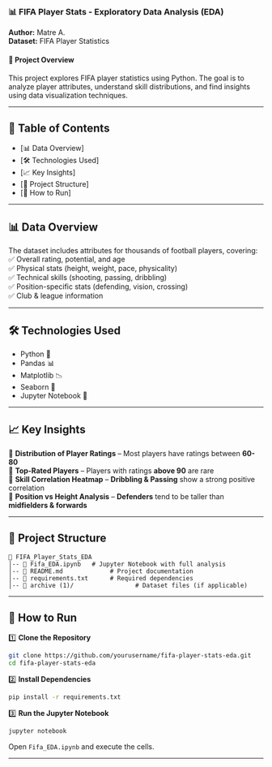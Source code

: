 ### **📊 FIFA Player Stats - Exploratory Data Analysis (EDA)**
**Author:** Matre A.  
**Dataset:** FIFA Player Statistics  

#### **📌 Project Overview**
This project explores FIFA player statistics using Python. The goal is to analyze player attributes, understand skill distributions, and find insights using data visualization techniques.  

---

## **📂 Table of Contents**
- [📊 Data Overview]
- [🛠️ Technologies Used]
- [📈 Key Insights]
- [📁 Project Structure] 
- [🚀 How to Run]  
 

---

## **📊 Data Overview**  
The dataset includes attributes for thousands of football players, covering:  
✅ Overall rating, potential, and age  
✅ Physical stats (height, weight, pace, physicality)  
✅ Technical skills (shooting, passing, dribbling)  
✅ Position-specific stats (defending, vision, crossing)  
✅ Club & league information  

---

## **🛠️ Technologies Used**
- Python 🐍  
- Pandas 📊  
- Matplotlib 📉  
- Seaborn 🎨  
- Jupyter Notebook 📒  

---

## **📈 Key Insights**  
🔹 **Distribution of Player Ratings** – Most players have ratings between **60-80**  
🔹 **Top-Rated Players** – Players with ratings **above 90** are rare  
🔹 **Skill Correlation Heatmap** – **Dribbling & Passing** show a strong positive correlation  
🔹 **Position vs Height Analysis** – **Defenders** tend to be taller than **midfielders & forwards**  

---

## **📁 Project Structure**
```
📂 FIFA_Player_Stats_EDA
│-- 📄 Fifa_EDA.ipynb   # Jupyter Notebook with full analysis  
│-- 📄 README.md             # Project documentation  
│-- 📄 requirements.txt      # Required dependencies  
│-- 📂 archive (1)/                 # Dataset files (if applicable)  
```

---

## **🚀 How to Run**
1️⃣ **Clone the Repository**  
```bash
git clone https://github.com/yourusername/fifa-player-stats-eda.git
cd fifa-player-stats-eda
```

2️⃣ **Install Dependencies**  
```bash
pip install -r requirements.txt
```

3️⃣ **Run the Jupyter Notebook**  
```bash
jupyter notebook
```
Open `Fifa_EDA.ipynb` and execute the cells.

---
